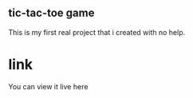 ## tic-tac-toe game
This is my first real project that i created with no help. 

# link
You can view it live here 
